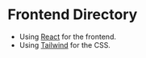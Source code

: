 # Frontend Directory

- Using [React](https://reactjs.org/) for the frontend.
- Using [Tailwind](https://tailwindcss.com/) for the CSS.